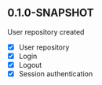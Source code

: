 ## 0.1.0-SNAPSHOT
User repository created
- [x] User repository
- [x] Login
- [x] Logout
- [x] Session authentication